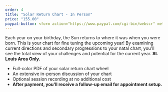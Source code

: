```yaml
---
order: 4
title: "Solar Return Chart - In Person"
price: "155.00"
paypal-button: <form action="https://www.paypal.com/cgi-bin/webscr" method="post" target="_top"><input type="hidden" name="cmd" value="_s-xclick"><input type="hidden" name="hosted_button_id" value="M55TYV69VJTVE"><input type="image" src="https://www.paypalobjects.com/webstatic/en_US/i/buttons/buy-logo-small.png" border="0" name="submit" alt="PayPal - The safer, easier way to pay online!"><img alt="" border="0" src="https://www.paypalobjects.com/en_US/i/scr/pixel.gif" width="1" height="1"></form>
---
```


Each year on your birthday, the Sun returns to where it was when you were born. This is your chart
for fine tuning the upcoming year! By examining current directions and secondary 
progressions to your natal chart, you'll see the total view of your challenges 
and potential for the current year. __St. Louis Area Only.__

* Full-color PDF of your solar return chart wheel
* An extensive in-person discussion of your chart
* Optional session recording at no additional cost
* __After payment, you'll receive a follow-up email for appointment setup.__
